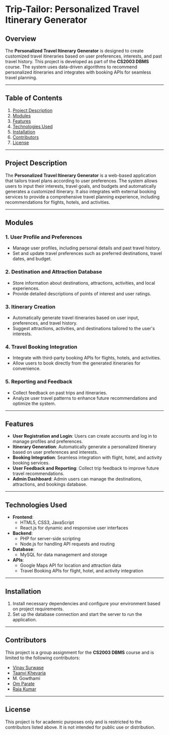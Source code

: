 # Trip-Tailor: Personalized Travel Itinerary Generator

## Overview
The **Personalized Travel Itinerary Generator** is designed to create customized travel itineraries based on user preferences, interests, and past travel history. This project is developed as part of the **CS2003 DBMS** course. The system uses data-driven algorithms to recommend personalized itineraries and integrates with booking APIs for seamless travel planning.

---

## Table of Contents
1. [Project Description](#project-description)
2. [Modules](#modules)
3. [Features](#features)
4. [Technologies Used](#technologies-used)
5. [Installation](#installation)
6. [Contributors](#contributors)
7. [License](#license)

---

## Project Description
The **Personalized Travel Itinerary Generator** is a web-based application that tailors travel plans according to user preferences. The system allows users to input their interests, travel goals, and budgets and automatically generates a customized itinerary. It also integrates with external booking services to provide a comprehensive travel planning experience, including recommendations for flights, hotels, and activities.

---

## Modules

### 1. **User Profile and Preferences**
- Manage user profiles, including personal details and past travel history.
- Set and update travel preferences such as preferred destinations, travel dates, and budget.
  
### 2. **Destination and Attraction Database**
- Store information about destinations, attractions, activities, and local experiences.
- Provide detailed descriptions of points of interest and user ratings.

### 3. **Itinerary Creation**
- Automatically generate travel itineraries based on user input, preferences, and travel history.
- Suggest attractions, activities, and destinations tailored to the user's interests.

### 4. **Travel Booking Integration**
- Integrate with third-party booking APIs for flights, hotels, and activities.
- Allow users to book directly from the generated itineraries for convenience.

### 5. **Reporting and Feedback**
- Collect feedback on past trips and itineraries.
- Analyze user travel patterns to enhance future recommendations and optimize the system.

---

## Features
- **User Registration and Login**: Users can create accounts and log in to manage profiles and preferences.
- **Itinerary Generation**: Automatically generate a personalized itinerary based on user preferences and interests.
- **Booking Integration**: Seamless integration with flight, hotel, and activity booking services.
- **User Feedback and Reporting**: Collect trip feedback to improve future travel recommendations.
- **Admin Dashboard**: Admin users can manage the destinations, attractions, and bookings database.

---

## Technologies Used
- **Frontend**:
  - HTML5, CSS3, JavaScript
  - React.js for dynamic and responsive user interfaces
- **Backend**:
  - PHP for server-side scripting
  - Node.js for handling API requests and routing
- **Database**:
  - MySQL for data management and storage
- **APIs**:
  - Google Maps API for location and attraction data
  - Travel Booking APIs for flight, hotel, and activity integration

---

## Installation
1. Install necessary dependencies and configure your environment based on project requirements.
2. Set up the database connection and start the server to run the application.

---

## Contributors
This project is a group assignment for the **CS2003 DBMS** course and is limited to the following contributors:
- [Vinay Surwase](https://github.com/VinaySurwase)
- [Taanvi Khevaria](https://github.com/taanvi2205)
- M. Gowthami
- [Om Parate](https://github.com/omparate7)
- [Raja Kumar](https://github.com/raja5583)

---

## License
This project is for academic purposes only and is restricted to the contributors listed above. It is not intended for public use or distribution.

